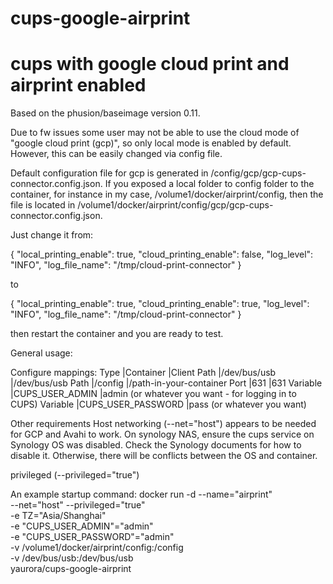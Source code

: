 # cups-google-airprint
# cups with google cloud print and airprint enabled
Based on the phusion/baseimage version 0.11.

Due to fw issues some user may not be able to use the cloud mode of "google cloud print (gcp)", so only local mode is enabled by default. However, this can be easily changed via config file.

Default configuration file for gcp is generated in /config/gcp/gcp-cups-connector.config.json. If you exposed a local folder to config folder to the container, for instance in my case, /volume1/docker/airprint/config, then the file is located in /volume1/docker/airprint/config/gcp/gcp-cups-connector.config.json.

Just change it from:

{
  "local_printing_enable": true,
  "cloud_printing_enable": false,
  "log_level": "INFO",
  "log_file_name": "/tmp/cloud-print-connector"
}

to 

{
  "local_printing_enable": true,
  "cloud_printing_enable": true,
  "log_level": "INFO",
  "log_file_name": "/tmp/cloud-print-connector"
}

then restart the container and you are ready to test.

General usage:

Configure mappings:
Type	|Container	|Client
Path	|/dev/bus/usb	|/dev/bus/usb
Path	|/config	|/path-in-your-container
Port	|631	|631
Variable	|CUPS_USER_ADMIN	|admin (or whatever you want - for logging in to CUPS)
Variable	|CUPS_USER_PASSWORD	|pass (or whatever you want)

Other requirements
Host networking (--net="host") appears to be needed for GCP and Avahi to work. On synology NAS, ensure the cups service on Synology OS was disabled. Check the Synology documents for how to disable it. Otherwise, there will be conflicts between the OS and container.

privileged (--privileged="true")

An example startup command:
docker run -d --name="airprint" \
--net="host" --privileged="true" \
-e TZ="Asia/Shanghai" \
-e "CUPS_USER_ADMIN"="admin" \
-e "CUPS_USER_PASSWORD"="admin" \
-v /volume1/docker/airprint/config:/config \
-v /dev/bus/usb:/dev/bus/usb \
yaurora/cups-google-airprint
